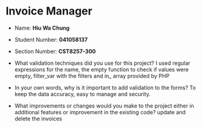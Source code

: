 # Invoice Manager
- Name: **Hiu Wa Chung**
- Student Number: **041058137**
- Section Number: **CST8257-300**

- What validation techniques did you use for this project?
I used regular expressions for the name, the empty function to check if values were empty, filter_var with the filters and in_ array provided by PHP 

- In your own words, why is it important to add validation to the forms?
To keep the data accuracy, easy to manage and security.

- What improvements or changes would you make to the project either in additional features or improvement in the existing code?
update and delete the invoices